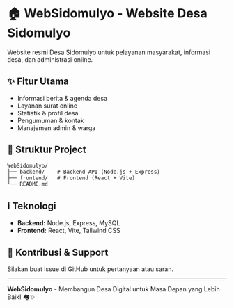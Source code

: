 # 🏠 WebSidomulyo - Website Desa Sidomulyo

Website resmi Desa Sidomulyo untuk pelayanan masyarakat, informasi desa, dan administrasi online.

## ✨ Fitur Utama
- Informasi berita & agenda desa
- Layanan surat online
- Statistik & profil desa
- Pengumuman & kontak
- Manajemen admin & warga

## 📁 Struktur Project
```
WebSidomulyo/
├── backend/    # Backend API (Node.js + Express)
├── frontend/   # Frontend (React + Vite)
└── README.md
```

## ℹ️ Teknologi
- **Backend:** Node.js, Express, MySQL
- **Frontend:** React, Vite, Tailwind CSS

## 👥 Kontribusi & Support
Silakan buat issue di GitHub untuk pertanyaan atau saran.

---
**WebSidomulyo** - Membangun Desa Digital untuk Masa Depan yang Lebih Baik! 🏘️✨ 